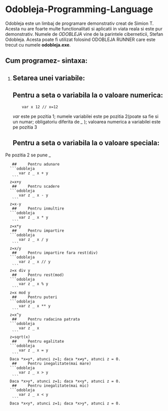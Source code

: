 # Odobleja-Programming-Language

   Odobleja este un limbaj de programare demonstrativ creat de Simion T. Acesta nu are foarte multe functionalitati si aplicatii in viata reala si este pur demonstrativ. Numele de *ODOBLEJA* vine de la parintele ciberneticii, Stefan Odobleja. Acesta poate fi utilizat folosind ODOBLEJA RUNNER care este trecut cu numele **odobleja.exe**.

## Cum programez- sintaxa:
 1. ## Setarea unei variabile:
    ##   Pentru a seta o variabila la o valoare numerica:
      ```odobleja
          var x 12 // x=12
       ```
      *var* este pe pozitia 1; numele variabilei este pe pozitia 2(poate sa fie si un numar; obligatoriu diferita de *_* ); valoarea numerica a variabilei este pe pozitia 3
      ##   Pentru a seta o variabila la o valoare speciala:

  Pe pozitia 2 se pune _ 

       ##     Pentru adunare
      ```odobleja
          var z _ x + y   
       ```
      z=x+y
       ##     Pentru scadere
      ```odobleja
          var z _ x - y   
       ```
      z=x-y
       ##     Pentru inmultire
      ```odobleja
          var z _ x * y   
       ```
      z=x*y
       ##     Pentru impartire
      ```odobleja
          var z _ x / y   
       ```
      z=x/y
       ##     Pentru impartire fara rest(div)
      ```odobleja
          var z _ x // y   
       ```
      z=x div y
       ##     Pentru rest(mod)
      ```odobleja
          var z _ x % y    
       ```
      z=x mod y
       ##     Pentru puteri
      ```odobleja
          var z _ x ** y   
       ```
      z=x^y
       ##     Pentru radacina patrata
      ```odobleja
          var z _ x     
       ```
      z=sqrt(x)
       ##     Pentru egalitate
      ```odobleja
          var z _ x = y    
       ```
      Daca *x=y*, atunci z=1; daca *x≠y*, atunci z = 0.
       ##     Pentru inegalitate(mai mare)
      ```odobleja
          var z _ x > y    
       ```
      Daca *x>y*, atunci z=1; daca *x<y*, atunci z = 0.
       ##     Pentru inegalitate(mai mic)
      ```odobleja
          var z _ x < y    
       ```
      Daca *x<y*, atunci z=1; daca *x>y*, atunci z = 0.
